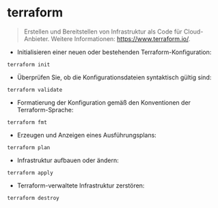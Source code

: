 # terraform

> Erstellen und Bereitstellen von Infrastruktur als Code für Cloud-Anbieter.
> Weitere Informationen: <https://www.terraform.io/>.

- Initialisieren einer neuen oder bestehenden Terraform-Konfiguration:

`terraform init`

- Überprüfen Sie, ob die Konfigurationsdateien syntaktisch gültig sind:

`terraform validate`

- Formatierung der Konfiguration gemäß den Konventionen der Terraform-Sprache:

`terraform fmt`

- Erzeugen und Anzeigen eines Ausführungsplans:

`terraform plan`

- Infrastruktur aufbauen oder ändern:

`terraform apply`

- Terraform-verwaltete Infrastruktur zerstören:

`terraform destroy`
